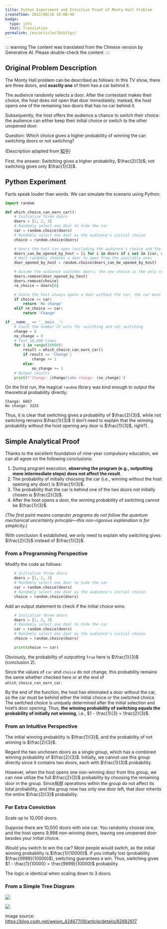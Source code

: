 ```yaml
---
title: Python Experiment and Intuitive Proof of Monty Hall Problem
createTime: 2022/08/16 15:08:40
badge:
  type: info
  text: Translation
permalink: /en/article/l0sb1tgc/
---
```


::: warning
The content was translated from the Chinese version by Generative AI. Please double-check the content.
:::

## Original Problem Description

The Monty Hall problem can be described as follows: In this TV show, there are three doors, and **exactly one** of them has a car behind it.

The audience randomly selects a door. After the contestant makes their choice, the host does not open that door immediately; instead, the host opens one of the remaining two doors that has no car behind it.

Subsequently, the host offers the audience a chance to switch their choice: the audience can either keep their initial choice or switch to the other unopened door.

Question: Which choice gives a higher probability of winning the car: switching doors or not switching?

(Description adapted from [知乎](https://www.zhihu.com/topic/20046051/intro))

First, the answer: Switching gives a higher probability, $\frac{2}{3}$; not switching gives only $\frac{1}{3}$.


## Python Experiment

Facts speak louder than words. We can simulate the scenario using Python:

```python
import random

def which_choice_can_earn_car():
    # Initialize three doors
    doors = [1, 2, 3]
    # Randomly select one door to hide the car
    car = random.choice(doors)
    # Randomly select one door as the audience's initial choice
    choice = random.choice(doors)

    # Doors the host can open (excluding the audience's choice and the car door)
    doors_can_be_opened_by_host = [i for i in doors if i not in [car, choice]]
    # Host randomly chooses a door to open from the available ones
    door_opened_by_host = random.choice(doors_can_be_opened_by_host)

    # Assume the audience switches doors; the new choice is the only remaining door after removing the initial choice and the host's opened door
    doors.remove(door_opened_by_host)
    doors.remove(choice)
    re_choice = doors[0]

    # Since the host always opens a door without the car, the car must be behind one of the two doors chosen by the audience. We directly check these two to determine if switching is better.
    if choice == car:
        return 'No change'
    elif re_choice == car:
        return 'Change'

if __name__ == '__main__':
    # Count the number of wins for switching and not switching
    change = 0
    no_change = 0
    # Test 10,000 times
    for i in range(10000):
        result = which_choice_can_earn_car()
        if result == 'Change':
            change += 1
        else:
            no_change += 1
    # Output results
    print(f'Change: {change}\nNo change: {no_change}')
```

On the first run, the magical `random` library was kind enough to output the theoretical probability directly:

```
Change: 6667
No change: 3333
```

Thus, it is clear that switching gives a probability of $\frac{2}{3}$, while not switching remains $\frac{1}{3}$ (I don’t need to explain that the winning probability without the host opening any door is $\frac{1}{3}$, right?).


## Simple Analytical Proof

Thanks to the excellent foundation of nine-year compulsory education, we can all agree on the following conclusions:

1. During program execution, **observing the program (e.g., outputting more intermediate steps) does not affect the result**.
2. The probability of initially choosing the car (i.e., winning without the host opening any door) is $\frac{1}{3}$.
3. The probability that the car is behind one of the two doors not initially chosen is $\frac{2}{3}$.
4. After the host opens a door, the winning probability of switching cannot be $\frac{1}{3}$.

*(The first point means computer programs do not follow the quantum mechanical uncertainty principle—this non-rigorous explanation is for simplicity.)*

With conclusion 4 established, we only need to explain why switching gives $\frac{2}{3}$ instead of $\frac{1}{2}$.


### From a Programming Perspective

Modify the code as follows:

```python
    # Initialize three doors
    doors = [1, 2, 3]
    # Randomly select one door to hide the car
    car = random.choice(doors)
    # Randomly select one door as the audience's initial choice
    choice = random.choice(doors)
```

Add an output statement to check if the initial choice wins:

```python
    # Initialize three doors
    doors = [1, 2, 3]
    # Randomly select one door to hide the car
    car = random.choice(doors)
    # Randomly select one door as the audience's initial choice
    choice = random.choice(doors)

    print(choice == car)
```

Obviously, the probability of outputting `True` here is $\frac{1}{3}$ (conclusion 2).

Since the values of `car` and `choice` do not change, this probability remains the same whether checked here or at the end of `which_choice_can_earn_car`.

By the end of the function, the host has eliminated a door without the car, so the car must be behind either the initial choice or the switched choice. The switched choice is uniquely determined after the initial selection and host’s door opening. Thus, **the winning probability of switching equals the probability of initially not winning**, i.e., $1 - \frac{1}{3} = \frac{2}{3}$.


### From an Intuitive Perspective

The initial winning probability is $\frac{1}{3}$, and the probability of not winning is $\frac{2}{3}$.

Regard the two unchosen doors as a single group, which has a combined winning probability of $\frac{2}{3}$. Initially, we cannot use this group directly since it contains two doors, each with $\frac{1}{3}$ probability.

However, when the host opens one non-winning door from this group, we can now utilize the full $\frac{2}{3}$ probability by choosing the remaining door in the group. Since局部 operations within the group do not affect its total probability, and the group now has only one door left, that door inherits the entire $\frac{2}{3}$ probability.


### For Extra Conviction

Scale up to 10,000 doors.

Suppose there are 10,000 doors with one car. You randomly choose one, and the host opens 9,998 non-winning doors, leaving one unopened door besides your initial choice.

Would you switch to win the car? Most people would switch, as the initial winning probability is $\frac{1}{10000}$. If you initially lost (probability $\frac{9999}{10000}$), switching guarantees a win. Thus, switching gives $1 - \frac{1}{10000} = \frac{9999}{10000}$ probability.

The logic is identical when scaling down to 3 doors.

### From a Simple Tree Diagram

![](../../images/2c679700e984515451c8c51b3fcdbbb0.png)

![](../../images/69c98359b8db273d47a30998b0d5f978.png)

Image source: <https://blog.csdn.net/weixin_42467709/article/details/82882617>
